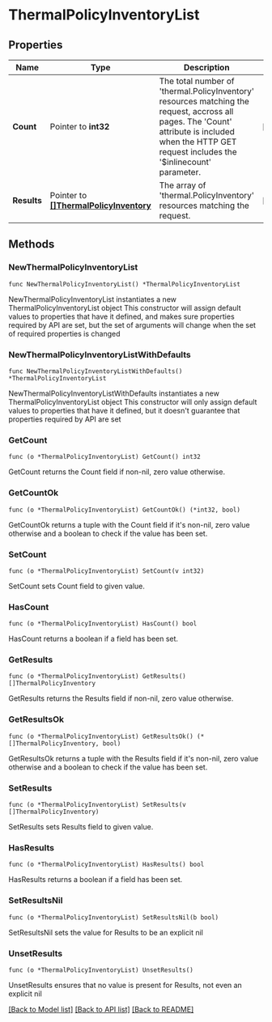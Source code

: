 # ThermalPolicyInventoryList

## Properties

Name | Type | Description | Notes
------------ | ------------- | ------------- | -------------
**Count** | Pointer to **int32** | The total number of &#39;thermal.PolicyInventory&#39; resources matching the request, accross all pages. The &#39;Count&#39; attribute is included when the HTTP GET request includes the &#39;$inlinecount&#39; parameter. | [optional] 
**Results** | Pointer to [**[]ThermalPolicyInventory**](ThermalPolicyInventory.md) | The array of &#39;thermal.PolicyInventory&#39; resources matching the request. | [optional] 

## Methods

### NewThermalPolicyInventoryList

`func NewThermalPolicyInventoryList() *ThermalPolicyInventoryList`

NewThermalPolicyInventoryList instantiates a new ThermalPolicyInventoryList object
This constructor will assign default values to properties that have it defined,
and makes sure properties required by API are set, but the set of arguments
will change when the set of required properties is changed

### NewThermalPolicyInventoryListWithDefaults

`func NewThermalPolicyInventoryListWithDefaults() *ThermalPolicyInventoryList`

NewThermalPolicyInventoryListWithDefaults instantiates a new ThermalPolicyInventoryList object
This constructor will only assign default values to properties that have it defined,
but it doesn't guarantee that properties required by API are set

### GetCount

`func (o *ThermalPolicyInventoryList) GetCount() int32`

GetCount returns the Count field if non-nil, zero value otherwise.

### GetCountOk

`func (o *ThermalPolicyInventoryList) GetCountOk() (*int32, bool)`

GetCountOk returns a tuple with the Count field if it's non-nil, zero value otherwise
and a boolean to check if the value has been set.

### SetCount

`func (o *ThermalPolicyInventoryList) SetCount(v int32)`

SetCount sets Count field to given value.

### HasCount

`func (o *ThermalPolicyInventoryList) HasCount() bool`

HasCount returns a boolean if a field has been set.

### GetResults

`func (o *ThermalPolicyInventoryList) GetResults() []ThermalPolicyInventory`

GetResults returns the Results field if non-nil, zero value otherwise.

### GetResultsOk

`func (o *ThermalPolicyInventoryList) GetResultsOk() (*[]ThermalPolicyInventory, bool)`

GetResultsOk returns a tuple with the Results field if it's non-nil, zero value otherwise
and a boolean to check if the value has been set.

### SetResults

`func (o *ThermalPolicyInventoryList) SetResults(v []ThermalPolicyInventory)`

SetResults sets Results field to given value.

### HasResults

`func (o *ThermalPolicyInventoryList) HasResults() bool`

HasResults returns a boolean if a field has been set.

### SetResultsNil

`func (o *ThermalPolicyInventoryList) SetResultsNil(b bool)`

 SetResultsNil sets the value for Results to be an explicit nil

### UnsetResults
`func (o *ThermalPolicyInventoryList) UnsetResults()`

UnsetResults ensures that no value is present for Results, not even an explicit nil

[[Back to Model list]](../README.md#documentation-for-models) [[Back to API list]](../README.md#documentation-for-api-endpoints) [[Back to README]](../README.md)


